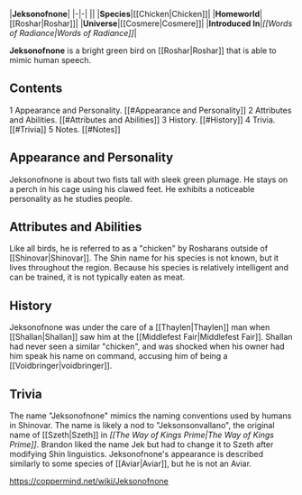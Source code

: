 |**Jeksonofnone**|
|-|-|
||
|**Species**|[[Chicken\|Chicken]]|
|**Homeworld**|[[Roshar\|Roshar]]|
|**Universe**|[[Cosmere\|Cosmere]]|
|**Introduced In**|*[[Words of Radiance\|Words of Radiance]]*|

**Jeksonofnone** is a bright green bird on [[Roshar\|Roshar]] that is able to mimic human speech.

## Contents

1 Appearance and Personality. [[#Appearance and Personality]] 
2 Attributes and Abilities. [[#Attributes and Abilities]] 
3 History. [[#History]] 
4 Trivia. [[#Trivia]] 
5 Notes. [[#Notes]] 


## Appearance and Personality
Jeksonofnone is about two fists tall with sleek green plumage. He stays on a perch in his cage using his clawed feet. He exhibits a noticeable personality as he studies people.

## Attributes and Abilities
Like all birds, he is referred to as a "chicken" by Rosharans outside of [[Shinovar\|Shinovar]]. The Shin name for his species is not known, but it lives throughout the region. Because his species is relatively intelligent and can be trained, it is not typically eaten as meat.

## History
Jeksonofnone was under the care of a [[Thaylen\|Thaylen]] man when [[Shallan\|Shallan]] saw him at the [[Middlefest Fair\|Middlefest Fair]]. Shallan had never seen a similar "chicken", and was shocked when his owner had him speak his name on command, accusing him of being a [[Voidbringer\|voidbringer]].

## Trivia
The name "Jeksonofnone" mimics the naming conventions used by humans in Shinovar. The name is likely a nod to "Jeksonsonvallano", the original name of [[Szeth\|Szeth]] in *[[The Way of Kings Prime\|The Way of Kings Prime]]*. Brandon liked the name Jek but had to change it to Szeth after modifying Shin linguistics.
Jeksonofnone's appearance is described similarly to some species of [[Aviar\|Aviar]], but he is not an Aviar.


https://coppermind.net/wiki/Jeksonofnone